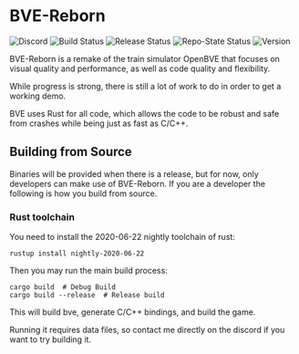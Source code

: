 # BVE-Reborn

![[Discord](https://discord.gg/RxJHE2D)](https://img.shields.io/discord/451037457475960852?color=7289DA&label=discord&style=flat-square)
![Build Status](https://img.shields.io/github/workflow/status/BVE-Reborn/bve-reborn/build?label=build&style=flat-square)
![Release Status](https://img.shields.io/github/workflow/status/BVE-Reborn/bve-reborn/release?label=release&style=flat-square)
![Repo-State Status](https://img.shields.io/github/workflow/status/BVE-Reborn/bve-reborn/repo-state?label=repo-state&style=flat-square)
![Version](https://img.shields.io/github/v/release/BVE-Reborn/bve-reborn?include_prereleases&label=version&style=flat-square)

BVE-Reborn is a remake of the train simulator OpenBVE that focuses on visual quality and
performance, as well as code quality and flexibility.

While progress is strong, there is still a lot of work to do in order to get a working
demo.

BVE uses Rust for all code, which allows the code to be robust and safe from crashes
while being just as fast as C/C++.

## Building from Source

Binaries will be provided when there is a release, but for now, only developers can
make use of BVE-Reborn. If you are a developer the following is how you build from source.

### Rust toolchain

You need to install the 2020-06-22 nightly toolchain of rust:

```
rustup install nightly-2020-06-22
```

Then you may run the main build process:

```
cargo build  # Debug Build
cargo build --release  # Release build
```

This will build bve, generate C/C++ bindings, and build the game.

Running it requires data files, so contact me directly on the discord if you want to try building it.
